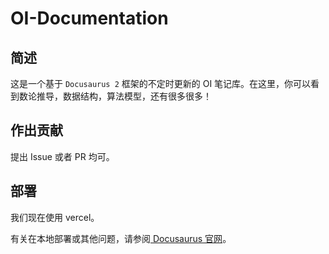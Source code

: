 # OI-Documentation
## 简述
这是一个基于 `Docusaurus 2` 框架的不定时更新的 OI 笔记库。在这里，你可以看到数论推导，数据结构，算法模型，还有很多很多！
## 作出贡献
提出 Issue 或者 PR 均可。
## 部署
我们现在使用 vercel。

有关在本地部署或其他问题，请参阅[ Docusaurus 官网](https://www.docusaurus.cn/)。
